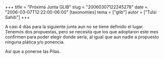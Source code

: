 +++
title = "Próxima Junta GLIB"
slug = "20060307122245278"
date = "2006-03-07T12:22:00-06:00"
[taxonomies]
tema = ["glib"]
autor = ["Tulsi Sahib"]
+++

A casi 4 días para la siguiente junta aun no se tiene definido el lugar.
Tenemos dos propuestas, pero se necesita que los que adoptaron este mes
confirmen para poder elegir donde sería, al igual que aun nadie a
propuesto ninguna plática y/o ponencia.

Así que a ponerse las Pilas.

